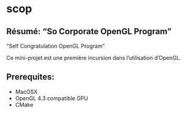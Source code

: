 # scop

## Résumé: “So Corporate OpenGL Program”

“Self Congratulation OpenGL Program”

Ce mini-projet est une première incursion dans l’utilisation d’OpenGL.

## Prerequites:
- MacOSX
- OpenGL 4.3 compatible GPU
- CMake
